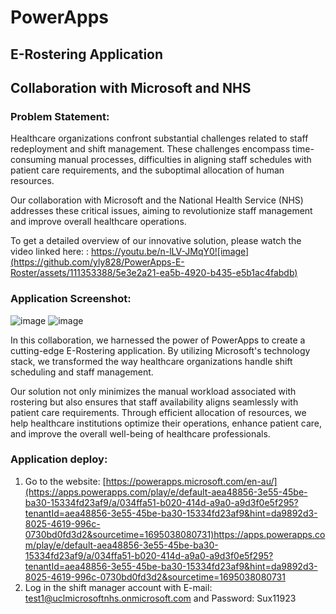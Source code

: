 # PowerApps 
## E-Rostering Application
## Collaboration with Microsoft and NHS
### Problem Statement:
Healthcare organizations confront substantial challenges related to staff redeployment and shift management. These challenges encompass time-consuming manual processes, difficulties in aligning staff schedules with patient care requirements, and the suboptimal allocation of human resources.

Our collaboration with Microsoft and the National Health Service (NHS) addresses these critical issues, aiming to revolutionize staff management and improve overall healthcare operations.

To get a detailed overview of our innovative solution, please watch the video linked here: :  https://youtu.be/n-lLV-JMqY0![image](https://github.com/yly828/PowerApps-E-Roster/assets/111353388/5e3e2a21-ea5b-4920-b435-e5b1ac4fabdb)

### Application Screenshot:

![image](https://github.com/yly828/PowerApps-E-Roster/assets/111353388/886f21a7-02c9-4b41-9406-81f6db225854)
![image](https://github.com/yly828/PowerApps-E-Roster/assets/111353388/412e0d7c-5ebe-42cb-a3e0-cb02a344deba)


In this collaboration, we harnessed the power of PowerApps to create a cutting-edge E-Rostering application. By utilizing Microsoft's technology stack, we transformed the way healthcare organizations handle shift scheduling and staff management.

Our solution not only minimizes the manual workload associated with rostering but also ensures that staff availability aligns seamlessly with patient care requirements. Through efficient allocation of resources, we help healthcare institutions optimize their operations, enhance patient care, and improve the overall well-being of healthcare professionals.

### Application deploy:
1.	Go to the website: [https://powerapps.microsoft.com/en-au/](https://apps.powerapps.com/play/e/default-aea48856-3e55-45be-ba30-15334fd23af9/a/034ffa51-b020-414d-a9a0-a9d3f0e5f295?tenantId=aea48856-3e55-45be-ba30-15334fd23af9&hint=da9892d3-8025-4619-996c-0730bd0fd3d2&sourcetime=1695038080731)https://apps.powerapps.com/play/e/default-aea48856-3e55-45be-ba30-15334fd23af9/a/034ffa51-b020-414d-a9a0-a9d3f0e5f295?tenantId=aea48856-3e55-45be-ba30-15334fd23af9&hint=da9892d3-8025-4619-996c-0730bd0fd3d2&sourcetime=1695038080731
2.	Log in the shift manager account with E-mail: test1@uclmicrosoftnhs.onmicrosoft.com and Password: Sux11923




